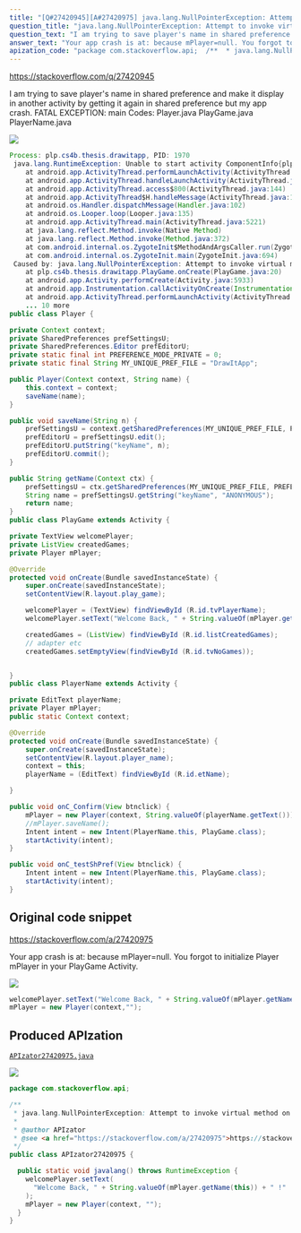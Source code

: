 ```yaml
---
title: "[Q#27420945][A#27420975] java.lang.NullPointerException: Attempt to invoke virtual method on a null object reference"
question_title: "java.lang.NullPointerException: Attempt to invoke virtual method on a null object reference"
question_text: "I am trying to save player's name in shared preference and make it display in another activity by getting it again in shared preference but my app crash. FATAL EXCEPTION: main Codes: Player.java PlayGame.java PlayerName.java"
answer_text: "Your app crash is at: because mPlayer=null. You forgot to initialize Player mPlayer in your PlayGame Activity."
apization_code: "package com.stackoverflow.api;  /**  * java.lang.NullPointerException: Attempt to invoke virtual method on a null object reference  *  * @author APIzator  * @see <a href=\"https://stackoverflow.com/a/27420975\">https://stackoverflow.com/a/27420975</a>  */ public class APIzator27420975 {    public static void javalang() throws RuntimeException {     welcomePlayer.setText(       \"Welcome Back, \" + String.valueOf(mPlayer.getName(this)) + \" !\"     );     mPlayer = new Player(context, \"\");   } }"
---
```


https://stackoverflow.com/q/27420945

I am trying to save player&#x27;s name in shared preference and make it display in another activity by getting it again in shared preference but my app crash.
FATAL EXCEPTION: main
Codes:
Player.java
PlayGame.java
PlayerName.java


<div class="code-logo"><img src="/stackoverflow.png" /></div>

```java
Process: plp.cs4b.thesis.drawitapp, PID: 1970
 java.lang.RuntimeException: Unable to start activity ComponentInfo{plp.cs4b.thesis.drawitapp/plp.cs4b.thesis.drawitapp.PlayGame}: java.lang.NullPointerException: Attempt to invoke virtual method 'java.lang.String plp.cs4b.thesis.drawitapp.Player.getName()' on a null object reference
    at android.app.ActivityThread.performLaunchActivity(ActivityThread.java:2298)
    at android.app.ActivityThread.handleLaunchActivity(ActivityThread.java:2360)
    at android.app.ActivityThread.access$800(ActivityThread.java:144)
    at android.app.ActivityThread$H.handleMessage(ActivityThread.java:1278)
    at android.os.Handler.dispatchMessage(Handler.java:102)
    at android.os.Looper.loop(Looper.java:135)
    at android.app.ActivityThread.main(ActivityThread.java:5221)
    at java.lang.reflect.Method.invoke(Native Method)
    at java.lang.reflect.Method.invoke(Method.java:372)
    at com.android.internal.os.ZygoteInit$MethodAndArgsCaller.run(ZygoteInit.java:899)
    at com.android.internal.os.ZygoteInit.main(ZygoteInit.java:694)
 Caused by: java.lang.NullPointerException: Attempt to invoke virtual method 'java.lang.String plp.cs4b.thesis.drawitapp.Player.getName()' on a null object reference
    at plp.cs4b.thesis.drawitapp.PlayGame.onCreate(PlayGame.java:20)
    at android.app.Activity.performCreate(Activity.java:5933)
    at android.app.Instrumentation.callActivityOnCreate(Instrumentation.java:1105)
    at android.app.ActivityThread.performLaunchActivity(ActivityThread.java:2251)
    ... 10 more
public class Player {

private Context context;
private SharedPreferences prefSettingsU;
private SharedPreferences.Editor prefEditorU;
private static final int PREFERENCE_MODE_PRIVATE = 0;
private static final String MY_UNIQUE_PREF_FILE = "DrawItApp";

public Player(Context context, String name) {
    this.context = context;
    saveName(name);
}

public void saveName(String n) {
    prefSettingsU = context.getSharedPreferences(MY_UNIQUE_PREF_FILE, PREFERENCE_MODE_PRIVATE);
    prefEditorU = prefSettingsU.edit();
    prefEditorU.putString("keyName", n);
    prefEditorU.commit();
}

public String getName(Context ctx) {
    prefSettingsU = ctx.getSharedPreferences(MY_UNIQUE_PREF_FILE, PREFERENCE_MODE_PRIVATE);
    String name = prefSettingsU.getString("keyName", "ANONYMOUS");
    return name;
}
public class PlayGame extends Activity {

private TextView welcomePlayer;
private ListView createdGames;
private Player mPlayer;

@Override
protected void onCreate(Bundle savedInstanceState) {
    super.onCreate(savedInstanceState);
    setContentView(R.layout.play_game);

    welcomePlayer = (TextView) findViewById (R.id.tvPlayerName);
    welcomePlayer.setText("Welcome Back, " + String.valueOf(mPlayer.getName(this)) + " !");

    createdGames = (ListView) findViewById (R.id.listCreatedGames);
    // adapter etc
    createdGames.setEmptyView(findViewById (R.id.tvNoGames));


}
public class PlayerName extends Activity {

private EditText playerName;
private Player mPlayer;
public static Context context;

@Override
protected void onCreate(Bundle savedInstanceState) {
    super.onCreate(savedInstanceState);
    setContentView(R.layout.player_name);
    context = this;
    playerName = (EditText) findViewById (R.id.etName);

}

public void onC_Confirm(View btnclick) {
    mPlayer = new Player(context, String.valueOf(playerName.getText()));
    //mPlayer.saveName();
    Intent intent = new Intent(PlayerName.this, PlayGame.class);
    startActivity(intent);
}

public void onC_testShPref(View btnclick) {
    Intent intent = new Intent(PlayerName.this, PlayGame.class);
    startActivity(intent);
}
```


## Original code snippet

https://stackoverflow.com/a/27420975

Your app crash is at:
because mPlayer=null.
You forgot to initialize Player mPlayer in your PlayGame Activity.

<div class="code-logo"><img src="/stackoverflow.png" /></div>

```java
welcomePlayer.setText("Welcome Back, " + String.valueOf(mPlayer.getName(this)) + " !");
mPlayer = new Player(context,"");
```

## Produced APIzation

[`APIzator27420975.java`](https://github.com/pasqualesalza/apization-temp-data/raw/master/search/APIzator27420975.java)

<div class="code-logo"><img src="/apizator.png" /></div>

```java
package com.stackoverflow.api;

/**
 * java.lang.NullPointerException: Attempt to invoke virtual method on a null object reference
 *
 * @author APIzator
 * @see <a href="https://stackoverflow.com/a/27420975">https://stackoverflow.com/a/27420975</a>
 */
public class APIzator27420975 {

  public static void javalang() throws RuntimeException {
    welcomePlayer.setText(
      "Welcome Back, " + String.valueOf(mPlayer.getName(this)) + " !"
    );
    mPlayer = new Player(context, "");
  }
}

```